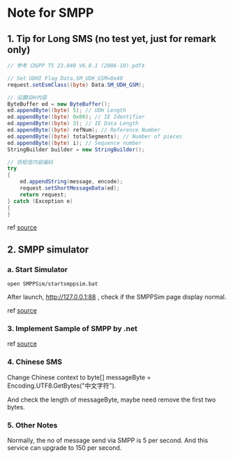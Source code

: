 ﻿# **Note for SMPP**

## 1. **Tip for Long SMS (no test yet, just for remark only)**

```csharp
// 参考《3GPP TS 23.040 V6.8.1 (2006-10).pdf》

// Set UDHI Flag Data.SM_UDH_GSM=0x40
request.setEsmClass((byte) Data.SM_UDH_GSM);

// 设置UDH内容
ByteBuffer ed = new ByteBuffer();
ed.appendByte((byte) 5); // UDH Length
ed.appendByte((byte) 0x00); // IE Identifier
ed.appendByte((byte) 3); // IE Data Length
ed.appendByte((byte) refNum); // Reference Number
ed.appendByte((byte) totalSegments); // Number of pieces
ed.appendByte((byte) i); // Sequence number
StringBuilder builder = new StringBuilder();

// 将短信内容编码
try
{
    ed.appendString(message, encode);
    request.setShortMessageData(ed);
    return request;
} catch (Exception e)
{
}
```

ref [source](http://www.voidcn.com/article/p-qdnnuwvj-bck.html)

## 2. **SMPP simulator**

### a. Start Simulator

```Dos
open SMPPSim/startsmppsim.bat
```

After launch, <http://127.0.0.1:88> , check if the SMPPSim page display normal.

ref [source](https://blog.csdn.net/shulai123/article/details/68922174)

### 3. **Implement Sample of SMPP by .net**

ref [source](https://blog.csdn.net/gllzqfe/article/details/86149990)

### 4. **Chinese SMS**

Change Chinese context to byte[] messageByte = Encoding.UTF8.GetBytes("中文字符").

And check the length of messageByte, maybe need remove the first two bytes.

### 5. **Other Notes**

Normally, the no of message send via SMPP is 5 per second. And this service can upgrade to 150 per second.
